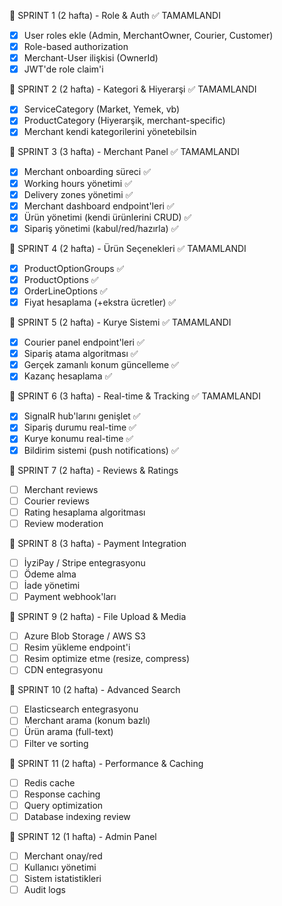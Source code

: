 📅 SPRINT 1 (2 hafta) - Role & Auth ✅ TAMAMLANDI
- [x] User roles ekle (Admin, MerchantOwner, Courier, Customer)
- [x] Role-based authorization
- [x] Merchant-User ilişkisi (OwnerId)
- [x] JWT'de role claim'i

📅 SPRINT 2 (2 hafta) - Kategori & Hiyerarşi ✅ TAMAMLANDI
- [x] ServiceCategory (Market, Yemek, vb)
- [x] ProductCategory (Hiyerarşik, merchant-specific)
- [x] Merchant kendi kategorilerini yönetebilsin

📅 SPRINT 3 (3 hafta) - Merchant Panel ✅ TAMAMLANDI
- [x] Merchant onboarding süreci ✅
- [x] Working hours yönetimi ✅
- [x] Delivery zones yönetimi ✅
- [x] Merchant dashboard endpoint'leri ✅
- [x] Ürün yönetimi (kendi ürünlerini CRUD) ✅
- [x] Sipariş yönetimi (kabul/red/hazırla) ✅

📅 SPRINT 4 (2 hafta) - Ürün Seçenekleri ✅ TAMAMLANDI
- [x] ProductOptionGroups ✅
- [x] ProductOptions ✅
- [x] OrderLineOptions ✅
- [x] Fiyat hesaplama (+ekstra ücretler) ✅

📅 SPRINT 5 (2 hafta) - Kurye Sistemi ✅ TAMAMLANDI
- [x] Courier panel endpoint'leri ✅
- [x] Sipariş atama algoritması ✅
- [x] Gerçek zamanlı konum güncelleme ✅
- [x] Kazanç hesaplama ✅

📅 SPRINT 6 (3 hafta) - Real-time & Tracking ✅ TAMAMLANDI
- [x] SignalR hub'larını genişlet ✅
- [x] Sipariş durumu real-time ✅
- [x] Kurye konumu real-time ✅
- [x] Bildirim sistemi (push notifications) ✅

📅 SPRINT 7 (2 hafta) - Reviews & Ratings
- [ ] Merchant reviews
- [ ] Courier reviews
- [ ] Rating hesaplama algoritması
- [ ] Review moderation

📅 SPRINT 8 (3 hafta) - Payment Integration
- [ ] İyziPay / Stripe entegrasyonu
- [ ] Ödeme alma
- [ ] İade yönetimi
- [ ] Payment webhook'ları

📅 SPRINT 9 (2 hafta) - File Upload & Media
- [ ] Azure Blob Storage / AWS S3
- [ ] Resim yükleme endpoint'i
- [ ] Resim optimize etme (resize, compress)
- [ ] CDN entegrasyonu

📅 SPRINT 10 (2 hafta) - Advanced Search
- [ ] Elasticsearch entegrasyonu
- [ ] Merchant arama (konum bazlı)
- [ ] Ürün arama (full-text)
- [ ] Filter ve sorting

📅 SPRINT 11 (2 hafta) - Performance & Caching
- [ ] Redis cache
- [ ] Response caching
- [ ] Query optimization
- [ ] Database indexing review

📅 SPRINT 12 (1 hafta) - Admin Panel
- [ ] Merchant onay/red
- [ ] Kullanıcı yönetimi
- [ ] Sistem istatistikleri
- [ ] Audit logs
